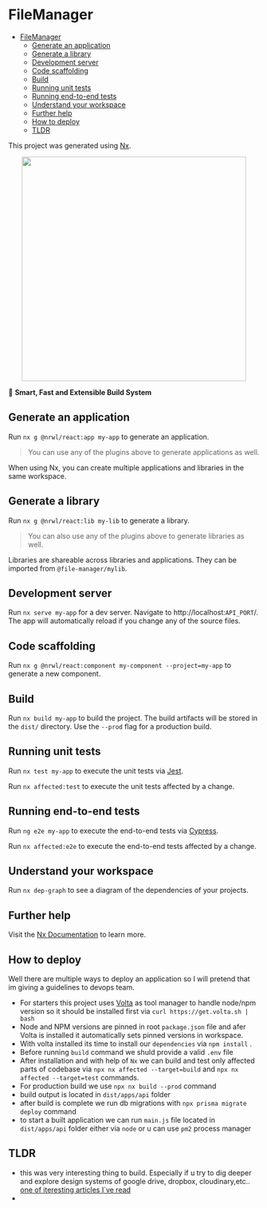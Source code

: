 # FileManager

-   [FileManager](#filemanager)
    -   [Generate an application](#generate-an-application)
    -   [Generate a library](#generate-a-library)
    -   [Development server](#development-server)
    -   [Code scaffolding](#code-scaffolding)
    -   [Build](#build)
    -   [Running unit tests](#running-unit-tests)
    -   [Running end-to-end tests](#running-end-to-end-tests)
    -   [Understand your workspace](#understand-your-workspace)
    -   [Further help](#further-help)
    -   [How to deploy](#how-to-deploy)
    -   [TLDR](#tldr)

This project was generated using [Nx](https://nx.dev).

<p style="text-align: center;"><img src="https://raw.githubusercontent.com/nrwl/nx/master/images/nx-logo.png" width="450"></p>

🔎 **Smart, Fast and Extensible Build System**

## Generate an application

Run `nx g @nrwl/react:app my-app` to generate an application.

> You can use any of the plugins above to generate applications as well.

When using Nx, you can create multiple applications and libraries in the same workspace.

## Generate a library

Run `nx g @nrwl/react:lib my-lib` to generate a library.

> You can also use any of the plugins above to generate libraries as well.

Libraries are shareable across libraries and applications. They can be imported from `@file-manager/mylib`.

## Development server

Run `nx serve my-app` for a dev server. Navigate to http://localhost:`API_PORT`/. The app will automatically reload if you change any of the source files.

## Code scaffolding

Run `nx g @nrwl/react:component my-component --project=my-app` to generate a new component.

## Build

Run `nx build my-app` to build the project. The build artifacts will be stored in the `dist/` directory. Use the `--prod` flag for a production build.

## Running unit tests

Run `nx test my-app` to execute the unit tests via [Jest](https://jestjs.io).

Run `nx affected:test` to execute the unit tests affected by a change.

## Running end-to-end tests

Run `ng e2e my-app` to execute the end-to-end tests via [Cypress](https://www.cypress.io).

Run `nx affected:e2e` to execute the end-to-end tests affected by a change.

## Understand your workspace

Run `nx dep-graph` to see a diagram of the dependencies of your projects.

## Further help

Visit the [Nx Documentation](https://nx.dev) to learn more.

## How to deploy

Well there are multiple ways to deploy an application so I will pretend that im giving a guidelines to devops team.

-   For starters this project uses [Volta](https://volta.sh/) as tool manager to handle node/npm version so it should be installed first
    via `curl https://get.volta.sh | bash`
-   Node and NPM versions are pinned in root `package.json` file and afer Volta is installed it automatically sets pinned versions in workspace.
-   With volta installed its time to install our `dependencies` via `npm install` .
-   Before running `build` command we shuld provide a valid `.env` file
-   After installation and with help of `Nx` we can build and test only affected parts of codebase via `npx nx affected --target=build` and `npx nx affected --target=test` commands.
-   For production build we use `npx nx build --prod` command
-   build output is located in `dist/apps/api` folder
-   after build is complete we run db migrations with `npx prisma migrate deploy` command
-   to start a built application we can run `main.js` file located in `dist/apps/api` folder either via `node` or u can use `pm2` process manager

## TLDR

-   this was very interesting thing to build. Especially if u try to dig deeper and explore design systems of google drive, dropbox, cloudinary,etc.. [one of iteresting articles I`ve read](https://chainerweb.com/design-dropbox/)
-
